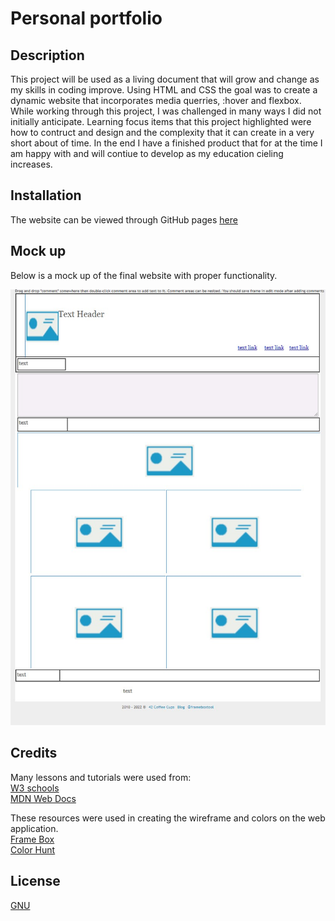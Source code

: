 # Personal portfolio

## Description


  This project will be used as a living document that will grow and change as my skills in coding improve.
  Using HTML and CSS the goal was to create a dynamic website that incorporates media querries, :hover and flexbox.
  While working through this project, I was challenged in many ways I did not initially anticipate.
  Learning focus items that this project highlighted were how to contruct and design and the complexity that it can create in a very short about of time.
  In the end I have a finished product that for at the time I am happy with and will contiue to develop as my education cieling increases.
    
  

## Installation

  The website can be viewed through GitHub pages [here](https://ydennekrf.github.io/Mega-L/index.html)

## Mock up
  
Below is a mock up of the final website with proper functionality.
  
  ![mock up](/assets/wireframe.jpg)

## Credits
  Many lessons and tutorials were used from:
  <br>
  [W3 schools](https://www.w3schools.com/)
  <br>
  [MDN Web Docs](https://developer.mozilla.org/en-US/)
  <br>
  
  These resources were used in creating the wireframe and colors on the web application.
  <br>
  [Frame Box](http://framebox.org/)
  <br>
  [Color Hunt](https://colorhunt.co/)

## License
[GNU](https://choosealicense.com/licenses/gpl-3.0/#)

